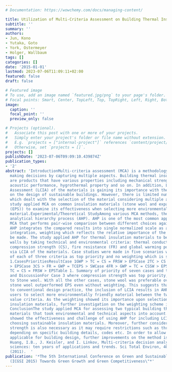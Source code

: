 ```yaml
---
# Documentation: https://wowchemy.com/docs/managing-content/

title: Utilization of Multi-Criteria Assessment on Building Thermal Insulation Materials
subtitle: ''
summary: ''
authors:
- Jun, Kono
- Yutaka, Goto
- York, Ostermeyer
- Holger, Wallbaum
tags: []
categories: []
date: '2015-01-01'
lastmod: 2023-07-06T11:09:11+02:00
featured: false
draft: false

# Featured image
# To use, add an image named `featured.jpg/png` to your page's folder.
# Focal points: Smart, Center, TopLeft, Top, TopRight, Left, Right, BottomLeft, Bottom, BottomRight.
image:
  caption: ''
  focal_point: ''
  preview_only: false

# Projects (optional).
#   Associate this post with one or more of your projects.
#   Simply enter your project's folder or file name without extension.
#   E.g. `projects = ["internal-project"]` references `content/project/deep-learning/index.md`.
#   Otherwise, set `projects = []`.
projects: []
publishDate: '2023-07-06T09:09:10.439874Z'
publication_types:
- '2'
abstract: 'IntroductionMulti-criteria assessment (MCA) is a methodology that supports
  making decisions by capturing multiple aspects. Building thermal insulation materials
  are products that have various properties including mechanical strength, fire resistance,
  acoustic performance, hygrothermal property and so on. In addition, Life Cycle Impact
  Assessment (LCIA) of the materials is gaining its importance with the growing interest
  on the design of sustainable buildings. However, there is limited number of studies
  which dealt with the selection of the material considering multiple aspects. This
  study applied MCA on common insulation materials (stone wool and expanded polystyrene
  (EPS)) to examine its effectiveness when selecting more environmentally friendly
  material.Experimental/Theoretical StudyAmong various MCA methods, the study applied
  analytical hierarchy process (AHP). AHP is one of the most common approaches for
  MCA that performs pair-wise comparison between different choices against each criterion[1].
  AHP integrates the compared results into single normalized scale as an output. Upon
  integration, weighting which reflects the relative importance of the criteria can
  be made. The study applied AHP for thermal insulation materials to be used for vertical
  walls by taking technical and environmental criteria: thermal conductivity (TC),
  compression strength (CS), fire resistance (FR) and global warming potential (GWP)
  via LCIA of the materials. Case studies were made in five scenarios with weighting
  of each of three criteria as top priority and no weighting which is shown in Table
  1.CasesPrioritiesResultCase 1GWP > TC = CS = FRSW > EPSCase 2TC > CS = FR = GWPSW
  > EPSCase 3CS > FR = GWP = TCEPS > SWCase 4FR > GWP = TC = CSSW > EPSCase 5GWP =
  TC = CS = FRSW > EPSTable 1. Summary of priority of seven cases and their resultsResults
  and DiscussionFor Case 3 where compression strength was top priority, EPS was superior
  to Stone wool. With all the other cases, stone wool was preferable over EPS. Moreover,
  stone wool outperformed EPS even without weighting. This suggests that in contrary
  to conventional design practice, the inclusion of LCIA results in AHP encourages
  users to select more environmentally friendly material between the two for the investigated
  value criteria. As the weighting showed its importance upon selection of sustainable
  insulation materials, further investigation on the weighting scheme is necessary.
  ConclusionThe study applied MCA for assessing two typical building thermal insulation
  materials that took environmental and technical aspects into account. The result
  showed the effectiveness and challenge of using AHP for including LCIA results upon
  choosing sustainable insulation materials. Moreover, further consideration for compression
  strength is also necessary as it may require restrictions such as threshold value
  depending on specific building details, codes etc. In order to allow this MCA fully
  applicable for building design, further improvements on the method is necessary.Reference[1]
  Huang, I.B., J. Keisler, and I. Linkov, Multi-criteria decision analysis in environmental
  sciences: ten years of applications and trends. Sci Total Environ, 409(19): p. 3578-94
  (2011).  '
publication: '*The 5th International Conference on Green and Sustainable Innovation
  (ICGSI 2015) Towards Green Growth and Green Competitiveness\"*'
---
```

